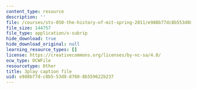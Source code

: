 ```yaml
---
content_type: resource
description: ''
file: /courses/sts-050-the-history-of-mit-spring-2011/e988b77dc8b553d887608b559622b237_drFOEAuLspU.vtt
file_size: 144757
file_type: application/x-subrip
hide_download: true
hide_download_original: null
learning_resource_types: []
license: https://creativecommons.org/licenses/by-nc-sa/4.0/
ocw_type: OCWFile
resourcetype: Other
title: 3play caption file
uid: e988b77d-c8b5-53d8-8760-8b559622b237
---
```

